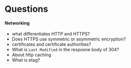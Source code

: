 # Questions

#### Networking

- what differentiates HTTP and HTTPS?
- Does HTTPS use symmetric or asymmetric encryption?
- certificates and certificate authorities?
- What is `Last Modified` in the resposne body of 304?
- About http caching
- What is etag?

